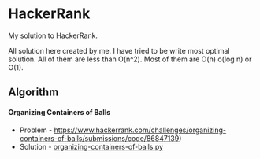 # HackerRank
My solution to HackerRank.

All solution here created by me. I have tried to be write most optimal solution. All of them are less than O(n^2).
Most of them are O(n) o(log n) or O(1).

## Algorithm

#### Organizing Containers of Balls
- Problem - https://www.hackerrank.com/challenges/organizing-containers-of-balls/submissions/code/86847139)
- Solution - [organizing-containers-of-balls.py](organizing-containers-of-balls.py)
